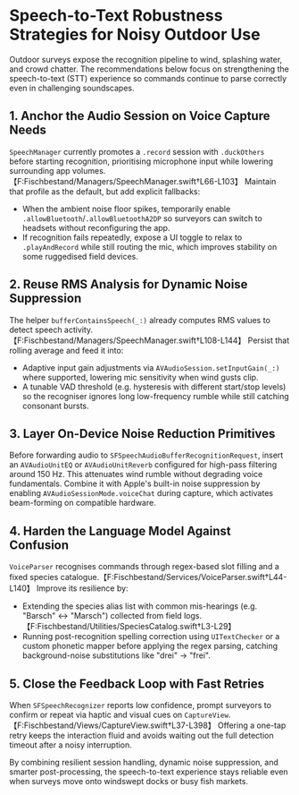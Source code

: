 # Speech-to-Text Robustness Strategies for Noisy Outdoor Use

Outdoor surveys expose the recognition pipeline to wind, splashing water, and
crowd chatter. The recommendations below focus on strengthening the
speech-to-text (STT) experience so commands continue to parse correctly even in
challenging soundscapes.

## 1. Anchor the Audio Session on Voice Capture Needs

`SpeechManager` currently promotes a `.record` session with `.duckOthers` before
starting recognition, prioritising microphone input while lowering surrounding
app volumes.【F:Fischbestand/Managers/SpeechManager.swift†L66-L103】 Maintain that
profile as the default, but add explicit fallbacks:

- When the ambient noise floor spikes, temporarily enable
  `.allowBluetooth`/`.allowBluetoothA2DP` so surveyors can switch to headsets
  without reconfiguring the app.
- If recognition fails repeatedly, expose a UI toggle to relax to
  `.playAndRecord` while still routing the mic, which improves stability on some
  ruggedised field devices.

## 2. Reuse RMS Analysis for Dynamic Noise Suppression

The helper `bufferContainsSpeech(_:)` already computes RMS values to detect
speech activity.【F:Fischbestand/Managers/SpeechManager.swift†L108-L144】 Persist
that rolling average and feed it into:

- Adaptive input gain adjustments via `AVAudioSession.setInputGain(_:)` where
  supported, lowering mic sensitivity when wind gusts clip.
- A tunable VAD threshold (e.g. hysteresis with different start/stop levels)
  so the recogniser ignores long low-frequency rumble while still catching
  consonant bursts.

## 3. Layer On-Device Noise Reduction Primitives

Before forwarding audio to `SFSpeechAudioBufferRecognitionRequest`, insert an
`AVAudioUnitEQ` or `AVAudioUnitReverb` configured for high-pass filtering around
150 Hz. This attenuates wind rumble without degrading voice fundamentals.
Combine it with Apple's built-in noise suppression by enabling
`AVAudioSessionMode.voiceChat` during capture, which activates beam-forming on
compatible hardware.

## 4. Harden the Language Model Against Confusion

`VoiceParser` recognises commands through regex-based slot filling and a fixed
species catalogue.【F:Fischbestand/Services/VoiceParser.swift†L44-L140】 Improve
its resilience by:

- Extending the species alias list with common mis-hearings (e.g. "Barsch" ↔
  "Marsch") collected from field logs.【F:Fischbestand/Utilities/SpeciesCatalog.swift†L3-L29】
- Running post-recognition spelling correction using `UITextChecker` or a
  custom phonetic mapper before applying the regex parsing, catching
  background-noise substitutions like "drei" → "frei".

## 5. Close the Feedback Loop with Fast Retries

When `SFSpeechRecognizer` reports low confidence, prompt surveyors to confirm or
repeat via haptic and visual cues on `CaptureView`.【F:Fischbestand/Views/CaptureView.swift†L37-L398】
Offering a one-tap retry keeps the interaction fluid and avoids waiting out the
full detection timeout after a noisy interruption.

By combining resilient session handling, dynamic noise suppression, and smarter
post-processing, the speech-to-text experience stays reliable even when surveys
move onto windswept docks or busy fish markets.
